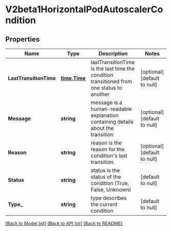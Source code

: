 # V2beta1HorizontalPodAutoscalerCondition

## Properties
Name | Type | Description | Notes
------------ | ------------- | ------------- | -------------
**LastTransitionTime** | [**time.Time**](time.Time.md) | lastTransitionTime is the last time the condition transitioned from one status to another | [optional] [default to null]
**Message** | **string** | message is a human-readable explanation containing details about the transition | [optional] [default to null]
**Reason** | **string** | reason is the reason for the condition&#39;s last transition. | [optional] [default to null]
**Status** | **string** | status is the status of the condition (True, False, Unknown) | [default to null]
**Type_** | **string** | type describes the current condition | [default to null]

[[Back to Model list]](../README.md#documentation-for-models) [[Back to API list]](../README.md#documentation-for-api-endpoints) [[Back to README]](../README.md)


